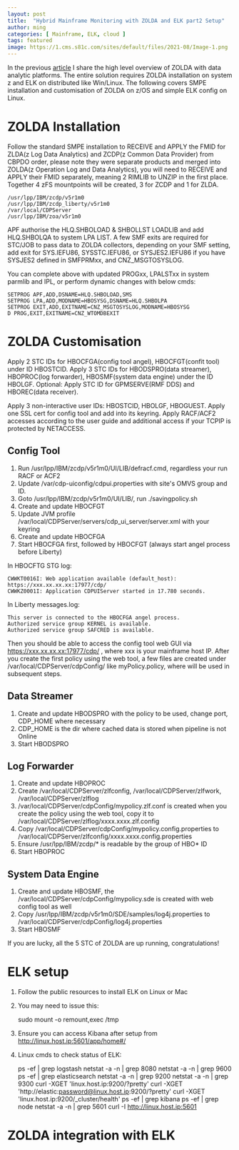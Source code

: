 ```yaml
---
layout: post
title:  "Hybrid Mainframe Monitoring with ZOLDA and ELK part2 Setup"
author: ming
categories: [ Mainframe, ELK, cloud ]
tags: featured
image: https://1.cms.s81c.com/sites/default/files/2021-08/Image-1.png
---
```

In the previous [article](https://mainframe2cloud.com/Hybrid-Mainframe-Monitoring-with-ZOLDA&ELK/) I share the high level overview of ZOLDA with data analytic platforms. The entire solution requires ZOLDA installation on system z and ELK on distributed like Win/Linux. The following covers SMPE installation and customisation of ZOLDA on z/OS and simple ELK config on Linux.

# ZOLDA Installation
Follow the standard SMPE installation to RECEIVE and APPLY the FMID for ZLDA(z Log Data Analytics) and ZCDP(z Common Data Provider) from CBPDO order, please note they were separate products and merged into ZOLDA(z Operation Log and Data Analytics), you will need to RECEIVE and APPLY their FMID separately, meaning 2 RIMLIB to UNZIP in the first place. Together 4 zFS mountpoints will be created, 3 for ZCDP and 1 for ZLDA.

    /usr/lpp/IBM/zcdp/v5r1m0                     
    /usr/lpp/IBM/zcdp_liberty/v5r1m0
    /var/local/CDPServer             
    /usr/lpp/IBM/zoa/v5r1m0                                 

APF authorise the HLQ.SHBOLOAD & SHBOLLST LOADLIB and add HLQ.SHBOLQA to system LPA LIST. A few SMF exits are required for STC/JOB to pass data to ZOLDA collectors, depending on your SMF setting, add exit for SYS.IEFU86, SYSSTC.IEFU86, or SYSJES2.IEFU86 if you have SYSJES2 defined in SMFPRMxx, and CNZ_MSGTOSYSLOG.

You can complete above with updated PROGxx, LPALSTxx in system parmlib and IPL, or perform dynamic changes with below cmds:

    SETPROG APF,ADD,DSNAME=HLQ.SHBOLOAD,SMS
    SETPROG LPA,ADD,MODNAME=HBOSYSG,DSNAME=HLQ.SHBOLPA
    SETPROG EXIT,ADD,EXITNAME=CNZ_MSGTOSYSLOG,MODNAME=HBOSYSG
    D PROG,EXIT,EXITNAME=CNZ_WTOMDBEXIT


# ZOLDA Customisation

Apply 2 STC IDs for HBOCFGA(config tool angel), HBOCFGT(confit tool) under ID HBOSTCID.
Apply 3 STC IDs for HBODSPRO(data streamer), HBOPROC(log forwarder), HBOSMF(system data engine) under the ID HBOLGF.
Optional: Apply STC ID for GPMSERVE(RMF DDS) and HBOREC(data receiver).

Apply 3 non-interactive user IDs: HBOSTCID, HBOLGF, HBOGUEST.
Apply one SSL cert for config tool and add into its keyring.
Apply RACF/ACF2 accesses according to the user guide and additional access if your TCPIP is protected by NETACCESS.

## Config Tool
1. Run /usr/lpp/IBM/zcdp/v5r1m0/UI/LIB/defracf.cmd, regardless your run RACF or ACF2
2. Update /var/cdp-uiconfig/cdpui.properties with site's OMVS group and ID.
3. Goto /usr/lpp/IBM/zcdp/v5r1m0/UI/LIB/, run ./savingpolicy.sh
4. Create and update HBOCFGT
5. Update JVM profile /var/local/CDPServer/servers/cdp_ui_server/server.xml with your keyring
6. Create and update HBOCFGA
7. Start HBOCFGA first, followed by HBOCFGT (always start angel process before Liberty)

In HBOCFTG STG log:

    CWWKT0016I: Web application available (default_host): https://xxx.xx.xx.xx:17977/cdp/       
    CWWKZ0001I: Application CDPUIServer started in 17.780 seconds.

In Liberty messages.log:

    This server is connected to the HBOCFGA angel process.    
    Authorized service group KERNEL is available.             
    Authorized service group SAFCRED is available.                                       

Then you should be able to access the config tool web GUI via https://xxx.xx.xx.xx:17977/cdp/ , where xxx is your mainframe host IP. After you create the first policy using the web tool, a few files are created under /var/local/CDPServer/cdpConfig/ like myPolicy.policy, where will be used in subsequent steps.

## Data Streamer
1. Create and update HBODSPRO with the policy to be used, change port, CDP_HOME where necessary
2. CDP_HOME is the dir where cached data is stored when pipeline is not Online
3. Start HBODSPRO

## Log Forwarder
1. Create and update HBOPROC
2. Create /var/local/CDPServer/zlfconfig, /var/local/CDPServer/zlfwork, /var/local/CDPServer/zlflog
3. /var/local/CDPServer/cdpConfig/mypolicy.zlf.conf is created when you create the policy using the web tool, copy it
to /var/local/CDPServer/zlflog/xxxx.xxxx.zlf.config
4. Copy /var/local/CDPServer/cdpConfig/mypolicy.config.properties to /var/local/CDPServer/zlfconfig/xxxx.xxxx.config.properties
5. Ensure /usr/lpp/IBM/zcdp/* is readable by the group of HBO* ID
6. Start HBOPROC

## System Data Engine
1. Create and update HBOSMF, the /var/local/CDPServer/cdpConfig/mypolicy.sde is created with web config tool as well
2. Copy /usr/lpp/IBM/zcdp/v5r1m0/SDE/samples/log4j.properties to /var/local/CDPServer/cdpConfig/log4j.properties
3. Start HBOSMF

If you are lucky, all the 5 STC of ZOLDA are up running, congratulations!

# ELK setup
1. Follow the public resources to install ELK on Linux or Mac
2. You may need to issue this:

    sudo mount -o remount,exec /tmp

3. Ensure you can access Kibana after setup from http://linux.host.ip:5601/app/home#/
4. Linux cmds to check status of ELK:

    ps -ef | grep logstash
    netstat -a -n | grep 8080
    netstat -a -n | grep 9600
    ps -ef | grep elasticsearch
    netstat -a -n | grep 9200
    netstat -a -n | grep 9300
    curl -XGET 'linux.host.ip:9200/?pretty'
    curl -XGET 'http://elastic:password@linux.host.ip:9200/?pretty'
    curl -XGET 'linux.host.ip:9200/_cluster/health'
    ps -ef | grep kibana
    ps -ef | grep node
    netstat -a -n | grep 5601
    curl -I http://linux.host.ip:5601


# ZOLDA integration with ELK
